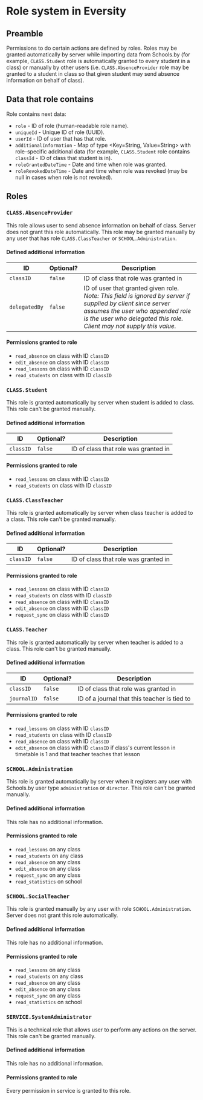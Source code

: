 # Role system in Eversity

## Preamble

Permissions to do certain actions are defined by roles. Roles may be granted automatically by server while importing
data from Schools.by (for example, `CLASS.Student` role is automatically granted to every student in a class) or
manually by other users (i.e. `CLASS.AbsenceProvider` role may be granted to a student in class so that given student
may send absence information on behalf of class).

## Data that role contains

Role contains next data:

- `role` - ID of role (human-readable role name).
- `uniqueId` - Unique ID of role (UUID).
- `userId` - ID of user that has that role.
- `additionalInformation` - Map of type <Key=String, Value=String> with role-specific additional data (for example,
  `CLASS.Student` role contains `classId` - ID of class that student is in).
- `roleGrantedDateTime` - Date and time when role was granted.
- `roleRevokedDateTime` - Date and time when role was revoked (may be null in cases when role is not revoked).

## Roles

### `CLASS.AbsenceProvider`

This role allows user to send absence information on behalf of class. Server does not grant this role automatically.
This role may be granted manually by any user that has role `CLASS.ClassTeacher` or `SCHOOL.Administration`.

#### Defined additional information

| ID            | Optional? | Description                                                                                                                                                                                                              |
| ------------- | --------- | ------------------------------------------------------------------------------------------------------------------------------------------------------------------------------------------------------------------------ |
| `classID`     | `false`   | ID of class that role was granted in                                                                                                                                                                                     |
| `delegatedBy` | `false`   | ID of user that granted given role. _Note: This field is ignored by server if supplied by client since server assumes the user who appended role is the user who delegated this role. Client may not supply this value._ |

#### Permissions granted to role

- `read_absence` on class with ID `classID`
- `edit_absence` on class with ID `classID`
- `read_lessons` on class with ID `classID`
- `read_students` on class with ID `classID`

### `CLASS.Student`

This role is granted automatically by server when student is added to class. This role can't be granted manually.

#### Defined additional information

| ID        | Optional? | Description                          |
| --------- | --------- | ------------------------------------ |
| `classID` | `false`   | ID of class that role was granted in |

#### Permissions granted to role

- `read_lessons` on class with ID `classID`
- `read_students` on class with ID `classID`

### `CLASS.ClassTeacher`

This role is granted automatically by server when class teacher is added to a class. This role can't be granted
manually.

#### Defined additional information

| ID        | Optional? | Description                          |
| --------- | --------- | ------------------------------------ |
| `classID` | `false`   | ID of class that role was granted in |

#### Permissions granted to role

- `read_lessons` on class with ID `classID`
- `read_students` on class with ID `classID`
- `read_absence` on class with ID `classID`
- `edit_absence` on class with ID `classID`
- `request_sync` on class with ID `classID`

### `CLASS.Teacher`

This role is granted automatically by server when teacher is added to a class. This role can't be granted manually.

#### Defined additional information

| ID          | Optional? | Description                                  |
| ----------- | --------- | -------------------------------------------- |
| `classID`   | `false`   | ID of class that role was granted in         |
| `journalID` | `false`   | ID of a journal that this teacher is tied to |

#### Permissions granted to role

- `read_lessons` on class with ID `classID`
- `read_students` on class with ID `classID`
- `read_absence` on class with ID `classID`
- `edit_absence` on class with ID `classID` if class's current lesson in timetable is 1 and that teacher teaches that lesson

### `SCHOOL.Administration`

This role is granted automatically by server when it registers any user with Schools.by user type `administration`
or `director`. This role can't be granted manually.

#### Defined additional information

This role has no additional information.

#### Permissions granted to role

- `read_lessons` on any class
- `read_students` on any class
- `read_absence` on any class
- `edit_absence` on any class
- `request_sync` on any class
- `read_statistics` on school

### `SCHOOL.SocialTeacher`

This role is granted manually by any user with role `SCHOOL.Administration`. Server does not grant this role
automatically.

#### Defined additional information

This role has no additional information.

#### Permissions granted to role

- `read_lessons` on any class
- `read_students` on any class
- `read_absence` on any class
- `edit_absence` on any class
- `request_sync` on any class
- `read_statistics` on school

### `SERVICE.SystemAdministrator`

This is a technical role that allows user to perform any actions on the server. This role can't be granted manually.

#### Defined additional information

This role has no additional information.

#### Permissions granted to role

Every permission in service is granted to this role.
